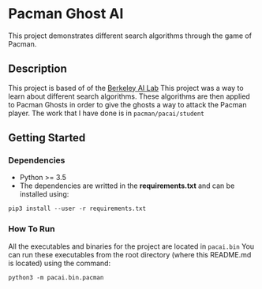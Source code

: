 # Pacman Ghost AI
This project demonstrates different search algorithms through the game of Pacman.

## Description
This project is based of of the [Berkeley AI Lab](http://ai.berkeley.edu/project_overview.html) This project was a way to learn about different search algorithms. These algorithms are then applied to Pacman Ghosts in order to give the ghosts a way to attack the Pacman player.
The work that I have done is in ``pacman/pacai/student``

## Getting Started
### Dependencies
* Python >= 3.5
* The dependencies are writted in the **requirements.txt** and can be installed using: 
```md 
pip3 install --user -r requirements.txt
```

### How To Run
All the executables and binaries for the project are located in `pacai.bin` You can run these executables from the root directory (where this README.md is located) using the command:

```md
python3 -m pacai.bin.pacman
```

